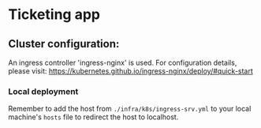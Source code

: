 # Ticketing app
## Cluster configuration:

An ingress controller 'ingress-nginx' is used. For configuration details, please visit:
https://kubernetes.github.io/ingress-nginx/deploy/#quick-start

### Local deployment
Remember to add the host from `./infra/k8s/ingress-srv.yml` to your local machine's `hosts` file to redirect the host to localhost.
